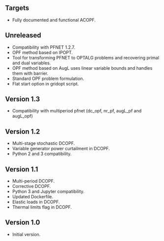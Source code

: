 Targets
-------
* Fully documented and functional ACOPF.

Unreleased
----------
* Compatibility with PFNET 1.2.7.
* OPF method based on IPOPT.
* Tool for transforming PFNET to OPTALG problems and recovering primal and dual variables.
* OPF method based on AugL uses linear variable bounds and handles them with barrier.
* Standard OPF problem formulation.
* Flat start option in gridopt script.

Version 1.3
-----------
* Compatibility with multiperiod pfnet (dc_opf, nr_pf, augL_pf and augL_opf)

Version 1.2
-----------
* Multi-stage stochastic DCOPF.
* Variable generator power curtailment in DCOPF.
* Python 2 and 3 compatibility.

Version 1.1
-----------
* Multi-period DCOPF.
* Corrective DCOPF.
* Python 3 and Jupyter compatibility.
* Updated Dockerfile.
* Elastic loads in DCOPF.
* Thermal limits flag in DCOPF.

Version 1.0
-----------
* Initial version.
